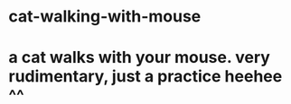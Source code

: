 # cat-walking-with-mouse
# a cat walks with your mouse. very rudimentary, just a practice heehee ^^
